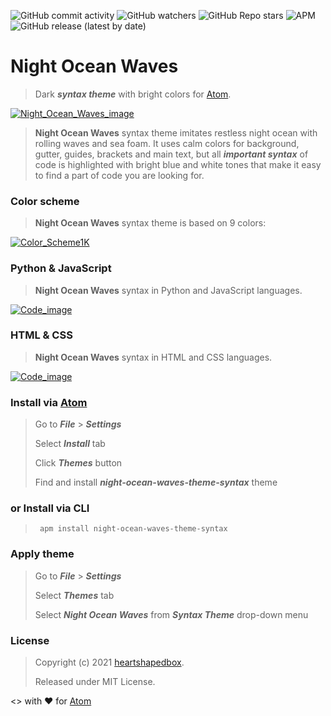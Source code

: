 ![GitHub commit activity](https://img.shields.io/github/commit-activity/m/heartshapedbox/night-ocean-waves-theme-syntax?color=5955E8&label=commits)
![GitHub watchers](https://img.shields.io/github/watchers/heartshapedbox/night-ocean-waves-theme-syntax?color=5955E8&logo=github)
![GitHub Repo stars](https://img.shields.io/github/stars/heartshapedbox/night-ocean-waves-theme-syntax?color=5955E8&logo=github)
![APM](https://img.shields.io/apm/l/summer-twilight-sky-theme-syntax?color=green)
![GitHub release (latest by date)](https://img.shields.io/github/v/release/heartshapedbox/night-ocean-waves-theme-syntax?color=FF4500)

# Night Ocean Waves
>Dark **_syntax theme_** with bright colors for [Atom](https://atom.io).

[![Night_Ocean_Waves_image](https://user-images.githubusercontent.com/27690717/132059020-c2b1aa0f-2d05-4a07-9d21-26941c35518d.png)](https://user-images.githubusercontent.com/27690717/132059020-c2b1aa0f-2d05-4a07-9d21-26941c35518d.png)

>**Night Ocean Waves** syntax theme imitates restless night ocean with rolling waves and sea foam. It uses calm colors for background, gutter, guides, brackets and main text, but all **_important syntax_** of code is highlighted with bright blue and white tones that make it easy to find a part of code you are looking for.

### Color scheme
>**Night Ocean Waves** syntax theme is based on 9 colors:

[![Color_Scheme1K](https://user-images.githubusercontent.com/27690717/132058546-a3199baa-16ca-40bb-a365-8183e5f4f11a.png)](https://user-images.githubusercontent.com/27690717/132058546-a3199baa-16ca-40bb-a365-8183e5f4f11a.png)

### Python & JavaScript  
> **Night Ocean Waves** syntax in Python and JavaScript languages.

[![Code_image](https://user-images.githubusercontent.com/27690717/132058568-043b9ac4-0d7d-4014-8d53-efa45e6f16e3.png)](https://user-images.githubusercontent.com/27690717/132058568-043b9ac4-0d7d-4014-8d53-efa45e6f16e3.png)

### HTML & CSS
> **Night Ocean Waves** syntax in HTML and CSS languages.

[![Code_image](https://user-images.githubusercontent.com/27690717/132058562-4cf0c8ff-4948-4f85-ad19-fa70b8629b97.png)](https://user-images.githubusercontent.com/27690717/132058562-4cf0c8ff-4948-4f85-ad19-fa70b8629b97.png)

### Install via [Atom](https://atom.io)
> Go to **_File_** > **_Settings_**
>
> Select **_Install_** tab
>
> Click **_Themes_** button
>
> Find and install **_night-ocean-waves-theme-syntax_** theme
### or Install via CLI
> <pre><code> apm install night-ocean-waves-theme-syntax</code></pre>

### Apply theme
> Go to **_File_** > **_Settings_**
>
> Select **_Themes_** tab
>
> Select **_Night Ocean Waves_** from **_Syntax Theme_** drop-down menu

### License
> Copyright (c) 2021 [heartshapedbox](https://github.com/heartshapedbox).
>
> Released under MIT License.


<> with ❤ for [Atom](https://atom.io)
